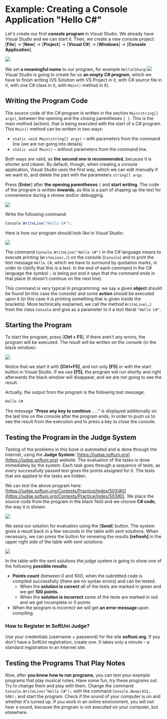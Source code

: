 # Example: Creating a Console Application "Hello C\#"

Let's create our first **console program** in Visual Studio. We already have Visual Studio and we can start it. Then, we create a new console project: \[**File**\] → \[**New**\] → \[**Project**\] → \[**Visual C\#**\] → \[**Windows**\] → \[**Console Application**\].

![](/assets/chapter-1-images/01.Hello-csharp-01.png)

We set **a meaningful name** to our program, for example `HelloCSharp`:![](/assets/chapter-1-images/01.Hello-csharp-02.png)Visual Studio is going to create for us **an empty C\# program**, which we have to finish writing \(VS Solution with VS Project in it, with C\# source file in it, with one C\# class in it, with `Main()` method in it\).

## Writing the Program Code

The source code of the C\# program is written in the section `Main(string[] args)`, between the opening and the closing parentheses `{ }`. This is the main method \(action\), that is being executed with the start of a C\# program. This `Main()` method can be written in two ways:

* `static void Main(string[] args)` – with parameters from the command line \(we are not going into details\)
* `static void Main()` – without parameters from the command line.

Both ways are valid, as **the second one is recommended**, because it is shorter and clearer. By default, though, when creating a console application, Visual Studio uses the first way, which we can edit manually if we want to, and delete the part with the parameters `string[] args`.

Press \[**Enter**\] after **the opening parentheses** `{` and **start writing**. The code of the program is written **inwards**, as this is a part of shaping up the text for convenience during a review and/or debugging.

![](/assets/chapter-1-images/01.Hello-csharp-03.png)

Write the following command:

```csharp
Console.WriteLine("Hello C#");
```

Here is how our program should look like in Visual Studio:

![](/assets/chapter-1-images/01.Hello-csharp-04.png)

The command `Console.WriteLine("Hello C#")` in the C\# language means to execute printing (`WriteLine(…)`) on the console (`Console`) and to print the text message `Hello C#`, which we have to surround by quotation marks, in order to clarify that this is a text. In the end of each command in the C\# language the symbol `;` is being put and it says that the command ends in that place (it doesn't continue on the next line).

This command is very typical in programming: we say a given **object** should be found \(in this case the console\) and some **action** should be executed upon it \(in this case it is printing something that is given inside the brackets\). More technically explained, we call the method `WriteLine(…)` from the class `Console` and give as a parameter to it a text literal `"Hello C#"`.

## Starting the Program

To start the program, press \[**Ctrl + F5**\]. If there aren't any errors, the program will be executed. The result will be written on the console \(in the black window\):

![](/assets/chapter-1-images/01.Hello-csharp-05.png)

Notice that we start it with **\[Ctrl+F5\]**, and not only **\[F5\]** or with the start button in Visual Studio. If we use **\[F5\]**, the program will run shortly and right afterwards the black window will disappear, and we are not going to see the result.

Actually, the output from the program is the following text message:

```csharp
Hello C#
```

The message "**Press any key to continue . . .**" is displayed additionally on the last line on the console after the program ends, in order to push us to see the result from the execution and to press a key to close the console.

## Testing the Program in the Judge System

Testing of the problems in this book is automated and is done through the Internet, using the **Judge System**: [https://judge.softuni.org](https://judge.softuni.org) website. The evaluation of the tasks is done immediately by the system. Each task goes through a sequence of tests, as every successfully passed test gives the points assigned for it. The tests that are applied to the tasks are hidden.

We can test the above program here: [https://judge.softuni.org/Contests/Practice/Index/503\#0](https://judge.softuni.org/Contests/Practice/Index/503#0). We place the source code from the program in the black field and we choose **C\# code**, the way it is shown:

![](/assets/chapter-1-images/01.Hello-csharp-06.png)

We send our solution for evaluation using the \[**Send**\] button. The system gives a result back in a few seconds in the table with sent solutions. When necessary, we can press the button for renewing the results **\[refresh\]** in the upper right side of the table with sent solutions:

![](/assets/chapter-1-images/01.Hello-csharp-07.png)

In the table with the sent solutions the judge system is going to show one of the following **possible results**:

* **Points count** \(between 0 and 100\), when the submitted code is compiled successfully \(there are no syntax errors\) and can be tested.
  * When the **solution is correct** all of the tests are marked in green and we get **100 points**.
  * When the **solution is incorrect** some of the tests are marked in red and we get incomplete or 0 points.
* When the program is incorrect we will get **an error message** upon compiling.

### How to Register in SoftUni Judge?

Use your credentials \(username + password\) for the site **softuni.org**. If you don't have a SoftUni registration, create one. It takes only a minute – a standard registration in an Internet site.

## Testing the Programs That Play Notes

Now, after **you know how to run programs**, you can test your example programs that play musical notes. Have some fun, try these programs out. Try to change them and play with them. Change the command `Console.WriteLine("Hello C#");` with the command `Console.Beep(432, 500);` and start the program. Check if the sound of your computer is on and whether it's turned up. If you work in an online environment, you will not hear a sound, because the program is not executed on your computer, but elsewhere.
